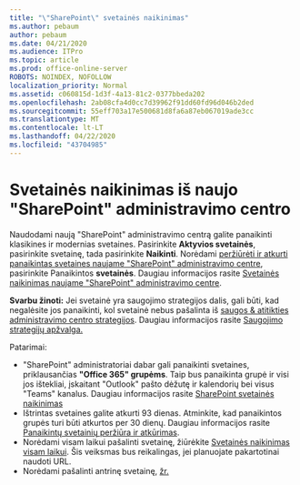 ```yaml
---
title: "\"SharePoint\" svetainės naikinimas"
ms.author: pebaum
author: pebaum
ms.date: 04/21/2020
ms.audience: ITPro
ms.topic: article
ms.prod: office-online-server
ROBOTS: NOINDEX, NOFOLLOW
localization_priority: Normal
ms.assetid: c060815d-1d3f-4a13-81c2-0377bbeda202
ms.openlocfilehash: 2ab08cfa4d0cc7d39962f91dd60fd96d046b2ded
ms.sourcegitcommit: 55eff703a17e500681d8fa6a87eb067019ade3cc
ms.translationtype: MT
ms.contentlocale: lt-LT
ms.lasthandoff: 04/22/2020
ms.locfileid: "43704985"
---
```

# <a name="delete-a-site-from-the-new-sharepoint-admin-center"></a>Svetainės naikinimas iš naujo "SharePoint" administravimo centro

Naudodami naują "SharePoint" administravimo centrą galite panaikinti klasikines ir modernias svetaines. Pasirinkite **Aktyvios svetainės**, pasirinkite svetainę, tada pasirinkite **Naikinti**. Norėdami [peržiūrėti ir atkurti panaikintas svetaines naujame "SharePoint" administravimo centre](https://docs.microsoft.com/sharepoint/view-and-restore-deleted-sites-in-new-admin-center), pasirinkite Panaikintos **svetainės**. Daugiau informacijos rasite [Svetainės naikinimas naujame "SharePoint" administravimo centre](https://docs.microsoft.com/sharepoint/delete-site-collection#delete-a-site-in-the-new-sharepoint-admin-center).

**Svarbu žinoti:** Jei svetainė yra saugojimo strategijos dalis, gali būti, kad negalėsite jos panaikinti, kol svetainė nebus pašalinta iš [saugos &amp; atitikties administravimo centro strategijos](https://protection.office.com/?rfr=AdminCenter#/homepage). Daugiau informacijos rasite [Saugojimo strategijų apžvalga.](https://docs.microsoft.com/office365/securitycompliance/retention-policies#content-in-onedrive-accounts-and-sharepoint-sites) 

Patarimai:
- "SharePoint" administratoriai dabar gali panaikinti svetaines, priklausančias **"Office 365" grupėms**. Taip bus panaikinta grupė ir visi jos ištekliai, įskaitant "Outlook" pašto dėžutę ir kalendorių bei visus "Teams" kanalus. Daugiau informacijos rasite [SharePoint svetainės naikinimas](https://docs.microsoft.com/sharepoint/manage-sites-in-new-admin-center#delete-a-site)
- Ištrintas svetaines galite atkurti 93 dienas. Atminkite, kad panaikintos grupės turi būti atkurtos per 30 dienų. Daugiau informacijos rasite [Panaikintų svetainių peržiūra ir atkūrimas](https://docs.microsoft.com/sharepoint/view-and-restore-deleted-sites-in-new-admin-center).
- Norėdami visam laikui pašalinti svetainę, žiūrėkite [Svetainės naikinimas visam laikui](https://docs.microsoft.com/sharepoint/delete-site-collection#permanently-delete-a-site). Šis veiksmas bus reikalingas, jei planuojate pakartotinai naudoti URL. 
- Norėdami pašalinti antrinę svetainę, [žr.](https://support.office.com/article/Delete-a-SharePoint-site-or-subsite-bc37b743-0cef-475e-9a8c-8fc4d40179fb#__bkmkshortcut)
